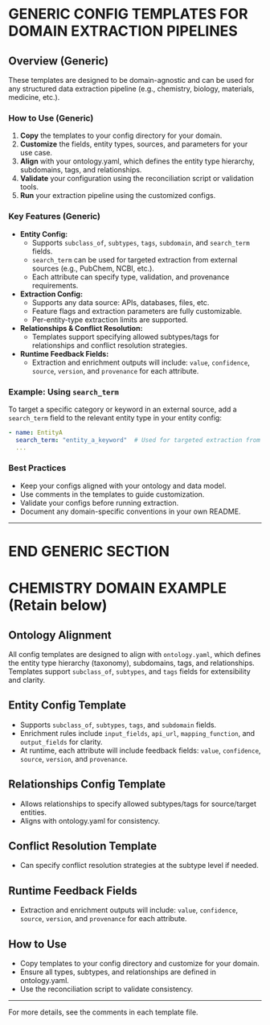 # GENERIC CONFIG TEMPLATES FOR DOMAIN EXTRACTION PIPELINES

## Overview (Generic)
These templates are designed to be domain-agnostic and can be used for any structured data extraction pipeline (e.g., chemistry, biology, materials, medicine, etc.).

### How to Use (Generic)
1. **Copy** the templates to your config directory for your domain.
2. **Customize** the fields, entity types, sources, and parameters for your use case.
3. **Align** with your ontology.yaml, which defines the entity type hierarchy, subdomains, tags, and relationships.
4. **Validate** your configuration using the reconciliation script or validation tools.
5. **Run** your extraction pipeline using the customized configs.

### Key Features (Generic)
- **Entity Config:**
  - Supports `subclass_of`, `subtypes`, `tags`, `subdomain`, and `search_term` fields.
  - `search_term` can be used for targeted extraction from external sources (e.g., PubChem, NCBI, etc.).
  - Each attribute can specify type, validation, and provenance requirements.
- **Extraction Config:**
  - Supports any data source: APIs, databases, files, etc.
  - Feature flags and extraction parameters are fully customizable.
  - Per-entity-type extraction limits are supported.
- **Relationships & Conflict Resolution:**
  - Templates support specifying allowed subtypes/tags for relationships and conflict resolution strategies.
- **Runtime Feedback Fields:**
  - Extraction and enrichment outputs will include: `value`, `confidence`, `source`, `version`, and `provenance` for each attribute.

### Example: Using `search_term`
To target a specific category or keyword in an external source, add a `search_term` field to the relevant entity type in your entity config:

```yaml
- name: EntityA
  search_term: "entity_a_keyword"  # Used for targeted extraction from external sources
  ...
```

### Best Practices
- Keep your configs aligned with your ontology and data model.
- Use comments in the templates to guide customization.
- Validate your configs before running extraction.
- Document any domain-specific conventions in your own README.

---
# END GENERIC SECTION

# CHEMISTRY DOMAIN EXAMPLE (Retain below)

## Ontology Alignment
All config templates are designed to align with `ontology.yaml`, which defines the entity type hierarchy (taxonomy), subdomains, tags, and relationships. Templates support `subclass_of`, `subtypes`, and `tags` fields for extensibility and clarity.

## Entity Config Template
- Supports `subclass_of`, `subtypes`, `tags`, and `subdomain` fields.
- Enrichment rules include `input_fields`, `api_url`, `mapping_function`, and `output_fields` for clarity.
- At runtime, each attribute will include feedback fields: `value`, `confidence`, `source`, `version`, and `provenance`.

## Relationships Config Template
- Allows relationships to specify allowed subtypes/tags for source/target entities.
- Aligns with ontology.yaml for consistency.

## Conflict Resolution Template
- Can specify conflict resolution strategies at the subtype level if needed.

## Runtime Feedback Fields
- Extraction and enrichment outputs will include: `value`, `confidence`, `source`, `version`, and `provenance` for each attribute.

## How to Use
- Copy templates to your config directory and customize for your domain.
- Ensure all types, subtypes, and relationships are defined in ontology.yaml.
- Use the reconciliation script to validate consistency.

---
For more details, see the comments in each template file. 
